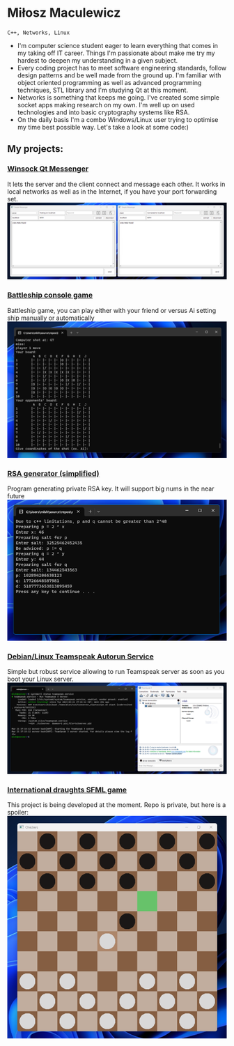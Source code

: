 # Miłosz Maculewicz

` C++, Networks, Linux `

- I'm computer science student eager to learn everything that comes in my taking off IT career. Things I'm passionate about make me try my hardest to deepen my understanding in a given subject.
- Every coding project has to meet software engineering standards, follow design patterns and be well made from the ground up. I'm familiar with object oriented programming as well as advanced programming techniques, STL library and I'm studying Qt at this moment.
- Networks is something that keeps me going. I've created some simple socket apps making research on my own. I'm well up on used technologies and into basic cryptography systems like RSA.
- On the daily basis I'm a combo Windows/Linux user trying to optimise my time best possible way. Let's take a look at some code:)

## My projects:
### [Winsock Qt Messenger](https://github.com/mldxo/Simple-Qt-and-Winsock-Messenger#readme)
It lets the server and the client connect and message each other. It works in local networks as well as in the Internet, if you have your port forwarding set.
![:)](src/messenger.png)

### [Battleship console game](https://github.com/mldxo/Battleship-console-game#readme)
Battleship game, you can play either with your friend or versus Ai setting ship manually or automatically
![:)](src/battleship.png)

### [RSA generator (simplified)](https://github.com/mldxo/Simple-RSA-keyGen#readme)
Program generating private RSA key. It will support big nums in the near future
![:)](src/rsa.png)

### [Debian/Linux Teamspeak Autorun Service](https://github.com/mldxo/Teamspeak-Service#readme)
Simple but robust service allowing to run Teamspeak server as soon as you boot your Linux server.
![:)](src/linux.png)

### [International draughts SFML game](https://github.com/mldxo/checkers-console-game#readme)
This project is being developed at the moment. Repo is private, but here is a spoiler:
![:)](src/checkers.png)



